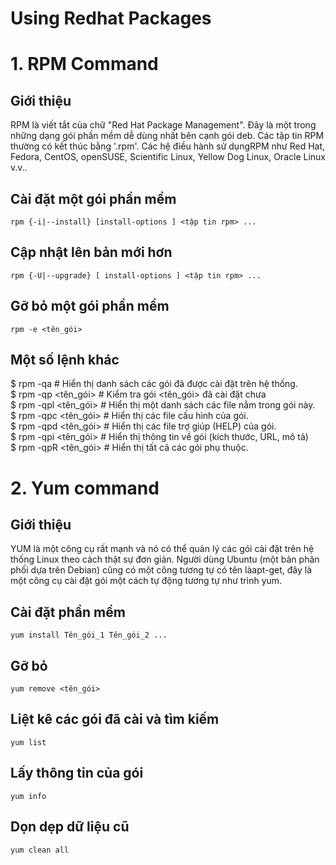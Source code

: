 ﻿# Using Redhat Packages

# 1. RPM Command
## Giới thiệu
RPM là viết tắt của chữ "Red Hat Package Management". Đây là một trong những dạng gói phần mềm dễ dùng nhất bên cạnh gói deb. Các tập tin RPM thường có kết thúc bằng '.rpm'. Các hệ điều hành sử dụngRPM như Red Hat, Fedora, CentOS, openSUSE, Scientific Linux, Yellow Dog Linux, Oracle Linux v.v..  

## Cài đặt một gói phần mềm
```rpm {-i|--install} [install-options ] <tập tin rpm> ...```  

## Cập nhật lên bản mới hơn

```rpm {-U|--upgrade} [ install-options ] <tập tin rpm> ...```  

## Gỡ bỏ một gói phần mềm

```rpm -e <tên_gói>```  

## Một số lệnh khác
$ rpm -qa # Hiển thị danh sách các gói đã được cài đặt trên hệ thống.  
$ rpm -qp <tên_gói> # Kiểm tra gói <tên_gói> đã cài đặt chưa  
$ rpm -qpl <tên_gói> # Hiển thị một danh sách các file nằm trong gói này.  
$ rpm -qpc <tên_gói> # Hiển thị các file cấu hình của gói.  
$ rpm -qpd <tên_gói> # Hiển thị các file trợ giúp (HELP) của gói.  
$ rpm -qpi <tên_gói> # Hiển thị thông tin về gói (kích thước, URL, mô tả)  
$ rpm -qpR <tên_gói> # Hiển thị tất cả các gói phụ thuộc.  

# 2. Yum command
## Giới thiệu

YUM là một công cụ rất mạnh và nó có thể quản lý các gói cài đặt trên hệ thống Linux theo cách thật sự đơn giản. Người dùng Ubuntu (một bản phân phối dựa trên Debian) cũng có một công tương tự có tên làapt-get, đây là một công cụ cài đặt gói một cách tự động tương tự như trình yum.

## Cài đặt phần mềm

```yum install Tên_gói_1 Tên_gói_2 ...```  

## Gỡ bỏ
```yum remove <tên_gói>```  

## Liệt kê các gói đã cài và tìm kiếm
```yum list```  

## Lấy thông tin của gói
```yum info```  

## Dọn dẹp dữ liệu cũ
```yum clean all```  
